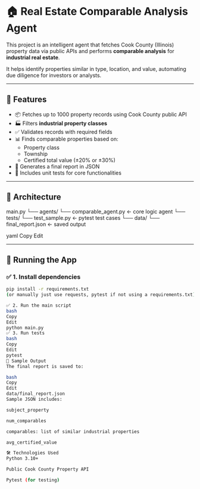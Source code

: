 # 🏠 Real Estate Comparable Analysis Agent

This project is an intelligent agent that fetches Cook County (Illinois) property data via public APIs and performs **comparable analysis** for **industrial real estate**.

It helps identify properties similar in type, location, and value, automating due diligence for investors or analysts.

---

## 🚀 Features

- 📦 Fetches up to 1000 property records using Cook County public API
- 🏭 Filters **industrial property classes**
- ✅ Validates records with required fields
- 📊 Finds comparable properties based on:
  - Property class
  - Township
  - Certified total value (±20% or ±30%)
- 📄 Generates a final report in JSON
- 🧪 Includes unit tests for core functionalities

---

## 🧠 Architecture

main.py
└── agents/
└── comparable_agent.py ← core logic agent
└── tests/
└── test_sample.py ← pytest test cases
└── data/
└── final_report.json ← saved output

yaml
Copy
Edit

---

## 🧪 Running the App

### ✅ 1. Install dependencies

```bash
pip install -r requirements.txt
(or manually just use requests, pytest if not using a requirements.txt)

✅ 2. Run the main script
bash
Copy
Edit
python main.py
✅ 3. Run tests
bash
Copy
Edit
pytest
📁 Sample Output
The final report is saved to:

bash
Copy
Edit
data/final_report.json
Sample JSON includes:

subject_property

num_comparables

comparables: list of similar industrial properties

avg_certified_value

🛠 Technologies Used
Python 3.10+

Public Cook County Property API

Pytest (for testing)
